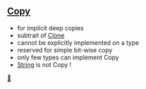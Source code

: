## [Copy](https://doc.rust-lang.org/std/marker/trait.Copy.html)

* for implicit deep copies
* subtrait of [Clone](https://doc.rust-lang.org/core/clone/trait.Clone.html)
* cannot be explicitly implemented on a type
* reserved for simple bit-wise copy
* only few types can implement Copy
* [String](https://doc.rust-lang.org/std/string/struct.String.html) is not Copy !

[📒](https://doc.rust-lang.org/std/marker/trait.Copy.html)